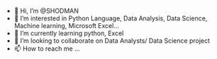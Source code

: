 - 👋 Hi, I’m @SHODMAN
- 👀 I’m interested in Python Language, Data Analysis, Data Science, Machine learning, Microsoft Excel...
- 🌱 I’m currently learning python, Excel
- 💞️ I’m looking to collaborate on Data Analysts/ Data Science project
- 📫 How to reach me ...

<!---
SHODMAN/SHODMAN is a ✨ special ✨ repository because its `README.md` (this file) appears on your GitHub profile.
You can click the Preview link to take a look at your changes.
--->
